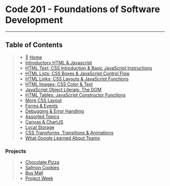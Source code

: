 # Code 201 - Foundations of Software Development

_____

## Table of Contents

> * 🏡 [Home](README.md)
> * [Introductory HTML & Javascript](201/class-01.md)
> * [HTML Text; CSS Introduction & Basic JavaScript Instructions](201/class-02.md)
> * [HTML Lists; CSS Boxes & JavaScript Control Flow](201/class-03.md)
> * [HTML Links; CSS Layouts & JavaScript Functions](201/class-04.md)
> * [HTML Images; CSS Color & Text](201/class-05.md)
> * [JavaScript Object Literals; The DOM](201/class-06.md)
> * [HTML Tables; JavaScript Constructor Functions](201/class-07.md)
> * [More CSS Layout](201/class-08.md)
> * [Forms & Events](201/class-09.md)
> * [Debugging & Error Handling](201/class-10.md)
> * [Assorted Topics](201/class-11.md)
> * [Canvas & ChartJS](201/class-12.md)
> * [Local Storage](201/class-13.md)
> * [CSS Transforms, Transitions & Animations](201/class-14a.md)
> * [What Google Learned About Teams](201/class-14b.md)

### Projects

> * [Chocolate Pizza](201/chocoPizza)
> * [Salmon Cookies]()
> * [Bus Mall]()
> * [Project Week](201/projectweek.md)

